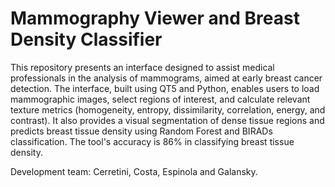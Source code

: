 # Mammography Viewer and Breast Density Classifier

This repository presents an interface designed to assist medical professionals in the analysis of mammograms, aimed at early breast cancer detection. The interface, built using QT5 and Python, enables users to load mammographic images, select regions of interest, and calculate relevant texture metrics (homogeneity, entropy, dissimilarity, correlation, energy, and contrast). It also provides a visual segmentation of dense tissue regions and predicts breast tissue density using Random Forest and BIRADs classification. The tool's accuracy is 86% in classifying breast tissue density.

Development team: Cerretini, Costa, Espinola and Galansky.
